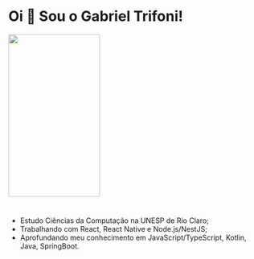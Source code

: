 <h1 align="left">Oi 👋 Sou o Gabriel Trifoni!</h1>

<img src="https://media.tenor.com/7JNExCWqRtgAAAAC/lweo-yuyu.gif" height=324 width=182/>

#

- Estudo Ciências da Computação na UNESP de Rio Claro;
- Trabalhando com React, React Native e Node.js/NestJS;
- Aprofundando meu conhecimento em JavaScript/TypeScript, Kotlin, Java, SpringBoot.

